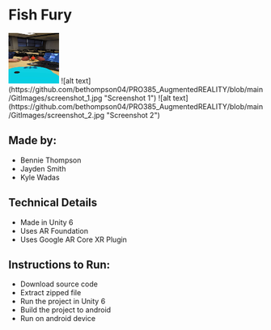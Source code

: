 # Fish Fury
<img src="https://github.com/bethompson04/PRO385_AugmentedREALITY/blob/main/GitImages/screenshot_1.jpg" width="100" height="100">
![alt text](https://github.com/bethompson04/PRO385_AugmentedREALITY/blob/main/GitImages/screenshot_1.jpg "Screenshot 1")
![alt text](https://github.com/bethompson04/PRO385_AugmentedREALITY/blob/main/GitImages/screenshot_2.jpg "Screenshot 2")

## Made by:
- Bennie Thompson
- Jayden Smith
- Kyle Wadas

## Technical Details
- Made in Unity 6
- Uses AR Foundation
- Uses Google AR Core XR Plugin

## Instructions to Run:
- Download source code
- Extract zipped file
- Run the project in Unity 6
- Build the project to android
- Run on android device
